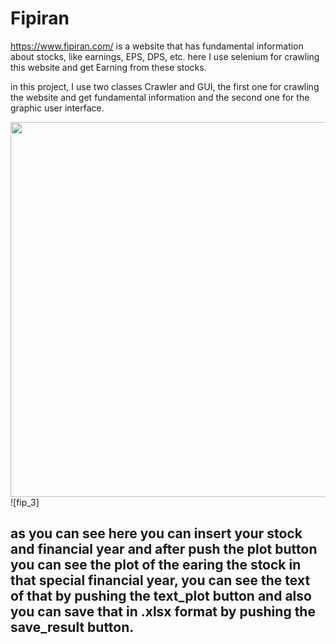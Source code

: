 # Fipiran 
https://www.fipiran.com/ is a website that has fundamental information about stocks, like earnings, EPS, DPS, etc. 
here I use selenium for crawling this website and get Earning from these stocks.

in this project, I use two classes Crawler and GUI, the first one for crawling the website and get fundamental information and the second one for the graphic user interface.


<img src="https://user-images.githubusercontent.com/54494078/132704891-ed2e333e-bffc-4fd4-8af5-cfc8086310d0.PNG" width="800" height="600" align = 'center' >![fip_3]
## as you can see here you can insert your stock and financial year and after push the plot button you can see the plot of the earing the stock in that special financial year, you can see the text of that by pushing the text_plot button and also you can save that in .xlsx format by pushing the save_result button.
